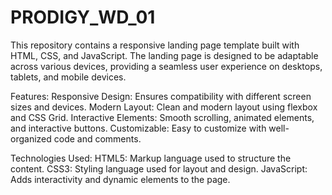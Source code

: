 # PRODIGY_WD_01
This repository contains a responsive landing page template built with HTML, CSS, and JavaScript. The landing page is designed to be adaptable across various devices, providing a seamless user experience on desktops, tablets, and mobile devices.

Features:
Responsive Design: Ensures compatibility with different screen sizes and devices.
Modern Layout: Clean and modern layout using flexbox and CSS Grid.
Interactive Elements: Smooth scrolling, animated elements, and interactive buttons.
Customizable: Easy to customize with well-organized code and comments.

Technologies Used:
HTML5: Markup language used to structure the content.
CSS3: Styling language used for layout and design.
JavaScript: Adds interactivity and dynamic elements to the page.
